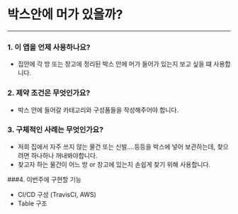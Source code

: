 # 박스안에 머가 있을까?

---

### 1. 이 앱을 언제 사용하나요?
* 집안에 각 방 또는 창고에 정리된 박스 안에 머가 들어가 있는지 보고 싶을 떄 사용합니다.

### 2. 제약 조건은 무엇인가요?
* 박스 안에 들어갈 카테고리와 구성품들을 작성해주어야 합니다.

### 3. 구체적인 사례는 무엇인가요?
* 저희 집에서 자주 쓰지 않는 물건 또는 신발....등등을 박스에 넣어 보관하는데, 찾으려면 하나하나 꺼내봐야합니다.
* 찾고자 하는 물건이 어느 방 or 창고에 있는지 손쉽게 찾기 위해 사용합니다.


###4. 이번주에 구현할 기능

* CI/CD 구성 (TravisCI, AWS)
*  Table 구조    
